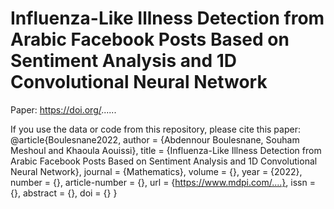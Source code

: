 # Influenza-Like Illness Detection from Arabic Facebook Posts Based on Sentiment Analysis and 1D Convolutional Neural Network

Paper: https://doi.org/......

If you use the data or code from this repository, please cite this paper:
<copy-button>
@article{Boulesnane2022,
    author = {Abdennour Boulesnane, Souham Meshoul and Khaoula Aouissi},
    title = {Influenza-Like Illness Detection from Arabic Facebook Posts Based on Sentiment Analysis and 1D Convolutional Neural Network},
    journal = {Mathematics},
    volume = {},
    year = {2022},
    number = {},
    article-number = {},
    url = {https://www.mdpi.com/....},
    issn = {},
    abstract = {},
    doi = {}
}
</copy-button>
